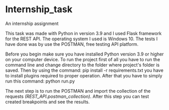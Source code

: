 # Internship_task
An internship assignment

This task was made with Python in version 3.9 and I used Flask framework for the REST API. The operating system I used is Windows 10.
The tests I have done was by use the POSTMAN, free testing API platform.

Before you begin make sure you have installed Python version 3.9 or higher on your computer device.
To run the project first of all you have to run the command line and change directory to the folder where project's folder is saved. 
Then by using the command: 
pip install -r requirements.txt
you have to install plugins required to proper operation. After that you have to simply run this command:
python run.py

The next step is to run the POSTMAN and import the collection of the requests *(REST_API.postman_collection)*. After this step you can test created breakpoints and see the results.
